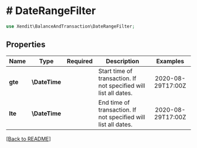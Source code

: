 # # DateRangeFilter


```php
use Xendit\BalanceAndTransaction\DateRangeFilter;
```

## Properties

| Name | Type | Required | Description | Examples |
|------------|:-------------:|:-------------:|-------------|:-------------:|
| **gte** | **\DateTime** |  | Start time of transaction. If not specified will list all dates. | 2020-08-29T17:00Z |
| **lte** | **\DateTime** |  | End time of transaction. If not specified will list all dates. | 2020-08-29T17:00Z |


[[Back to README]](../../README.md)
